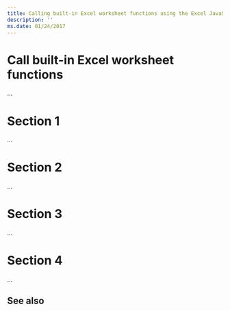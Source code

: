 ```yaml
---
title: Calling built-in Excel worksheet functions using the Excel JavaScript API
description: ''
ms.date: 01/24/2017
---
```


# Call built-in Excel worksheet functions

...

# Section 1

...

# Section 2

...

# Section 3

...

# Section 4

...

## See also

